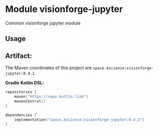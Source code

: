 # Module visionforge-jupyter

Common visionforge jupyter module

## Usage

## Artifact:

The Maven coordinates of this project are `space.kscience:visionforge-jupyter:0.4.2`.

**Gradle Kotlin DSL:**
```kotlin
repositories {
    maven("https://repo.kotlin.link")
    mavenCentral()
}

dependencies {
    implementation("space.kscience:visionforge-jupyter:0.4.2")
}
```
